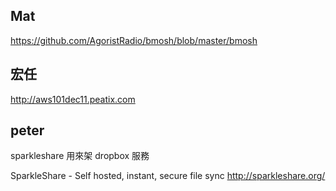 ## Mat

<https://github.com/AgoristRadio/bmosh/blob/master/bmosh>


## 宏任

<http://aws101dec11.peatix.com>

## peter

sparkleshare 用來架 dropbox 服務

SparkleShare - Self hosted, instant, secure file sync
<http://sparkleshare.org/>